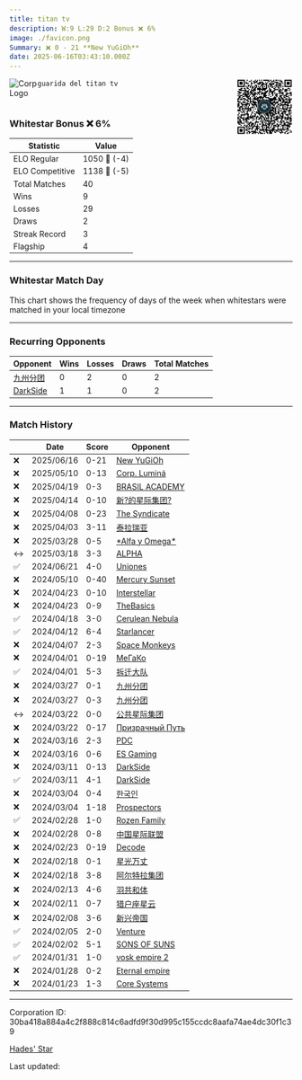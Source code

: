 ```yaml
---
title: ​titan tv
description: W:9 L:29 D:2 Bonus ❌ 6%
image: ./favicon.png
Summary: ❌ 0 - 21 **New YuGiOh**
date: 2025-06-16T03:43:10.000Z
---
```

<head>
<link rel="icon" type="image/x-icon" href="./favicon.ico">
</head>
<img align="left" width="50" height="50" src="./favicon.ico" alt="Corp Logo"><img align="right" width="100" height="100" src="./qr.png" alt="QR Code">

```
guarida del titan tv 
```
<br>

### Whitestar Bonus ❌ 6%

| Statistic | Value |
| --- | --- |
| ELO Regular | 1050 🔻  (-4)|
| ELO Competitive | 1138 🔻  (-5)|
| Total Matches | 40 |
| Wins | 9 |
| Losses | 29 |
| Draws | 2 |
| Streak Record | 3 |
| Flagship | 4 |

---

### Whitestar Match Day

This chart shows the frequency of days of the week when whitestars were matched in your local timezone

<!-- Load Chart.js from jsDelivr CDN -->
<script src="https://cdn.jsdelivr.net/npm/chart.js@4.0.1"></script>

<!-- Create a canvas element where the chart will be rendered -->
<canvas id="myChart" width="400" height="200"></canvas>

<!-- JavaScript code to render the bar chart -->
<script>
    document.addEventListener("DOMContentLoaded", function() {
        // Ensure scanTime is an array; if empty, handle accordingly
        let timestamps = [1749613390,1746466025,1744636018,1744160676,1743720215,1743266019,1742696476,1741907015,1718552071,1714948658,1713465492,1713463088,1713029793,1712522301,1712022601,1711564060,1711556848,1711119951,1711119951,1710659134,1710649725,1710195122,1710180998,1709703243,1709703243,1709153823,1709151871,1708716762,1708680097,1708229356,1707797041,1707795437,1707362273,1707225490,1706929981,1706724734,1706469897,1706284173,1706037759,1705595994];

        const fontColor = 'rgba(64, 128, 160, 1)';

        // Function to convert Unix timestamps to day of the week (0=Sunday, 6=Saturday)
        function getDayOfWeek(timestamp) {
            return new Date(timestamp * 1000).getDay();
        }

        // Initialize an array to count occurrences for each day of the week
        let dayCounts = [0, 0, 0, 0, 0, 0, 0];

        // Populate the dayCounts array based on the scanTime data
        timestamps.forEach(ts => {
            let dayOfWeek = getDayOfWeek(ts);
            dayCounts[dayOfWeek]++;
        });

        // Chart.js configuration for the bar chart
        const data = {
            labels: ['Sunday', 'Monday', 'Tuesday', 'Wednesday', 'Thursday', 'Friday', 'Saturday'],
            datasets: [{
                data: dayCounts,
                backgroundColor: [
                    'rgba(0, 191, 255, 0.2)',   // Deep Sky Blue (Sunday)
                    'rgba(135, 206, 250, 0.2)', // Light Sky Blue (Monday)
                    'rgba(173, 216, 230, 0.2)', // Light Blue (Tuesday)
                    'rgba(214, 236, 243, 0.2)', // Custom light blue (Wednesday)
                    'rgba(173, 216, 230, 0.2)', // Light Blue (Thursday)
                    'rgba(135, 206, 250, 0.2)', // Light Sky Blue (Friday)
                    'rgba(0, 191, 255, 0.2)'    // Deep Sky Blue (Saturday)
                ],
                borderColor: [
                    'rgba(0, 191, 255, 1)',
                    'rgba(135, 206, 250, 1)',
                    'rgba(173, 216, 230, 1)',
                    'rgba(214, 236, 243, 1)',
                    'rgba(173, 216, 230, 1)',
                    'rgba(135, 206, 250, 1)',
                    'rgba(0, 191, 255, 1)'
                ],
                borderWidth: 1,
                minBarLength: 5
            }]
        };

        const config = {
            type: 'bar',
            data: data,
            options: {
                scales: {
                    y: {
                        beginAtZero: true,
                        ticks: {
                            stepSize: 1,
                            color: fontColor
                        },
                        grid: {
                            color: 'rgba(255, 255, 255, 0.2)'
                        }
                    },
                    x: {
                        ticks: {
                            color: fontColor
                        },
                        grid: {
                            display: false 
                        }
                    }
                },
                plugins: {
                    legend: {
                        display: false
                    }
                }
            }
        };

        // Render the chart
        const ctx = document.getElementById('myChart').getContext('2d');
        const myChart = new Chart(ctx, config);
    });
</script>
    
---
### Recurring Opponents

| Opponent | Wins | Losses | Draws | Total Matches |
| --- | --- | --- | --- | --- |
| [九州分团](https://ws.tsl.rocks/corp/e7374c31c95ba96f5c59c7c1de632517dd4cec2d4680e25e7f34d077133e4d4f/) | 0 | 2 | 0 | 2 |
| [DarkSide](https://ws.tsl.rocks/corp/a05d1feeae198a1f2ef98606bf83fdfa2254f2ac62f3db20cd5b09449257b8cd/) | 1 | 1 | 0 | 2 |

---
### Match History

|  | Date | Score | Opponent |
| --- | --- | --- | --- |
| ❌ | 2025/06/16 | 0-21 | [New YuGiOh](https://ws.tsl.rocks/corp/14dfb83015e3c431e3b62aa4d0a6966657e5a34996e34d185efb92f703eda337/) |
| ❌ | 2025/05/10 | 0-13 | [Corp\. Luminá](https://ws.tsl.rocks/corp/a90638cb4761b5ed889376762f6612c65407072ac9befa4530989c338be72862/) |
| ❌ | 2025/04/19 | 0-3 | [BRASIL ACADEMY](https://ws.tsl.rocks/corp/cabc8229ee9053cfa3496208bd29c60cd71cda89c5e723fc236fff61a95c2b83/) |
| ❌ | 2025/04/14 | 0-10 | [新?的星际集团?](https://ws.tsl.rocks/corp/22bf8dd694333c9c627c373b02fed1704094cf10e94618c1f79feaef53183e7e/) |
| ❌ | 2025/04/08 | 0-23 | [The Syndicate](https://ws.tsl.rocks/corp/a7da1f6bd313248b8b6e68a1826bffb463c0e4977776708b28d97199f878b88c/) |
| ❌ | 2025/04/03 | 3-11 | [泰拉瑞亚](https://ws.tsl.rocks/corp/a5ca891aa2a7441fd3106ee6f2745eecd8e3573d5f10eab62da06e82a22b1e3a/) |
| ❌ | 2025/03/28 | 0-5 | [\*Alfa y Omega\*](https://ws.tsl.rocks/corp/b1da3a2265efd2266a8e4b5698a731ae179d00e431ee748d7bee62a1357a12ed/) |
| ↔️ | 2025/03/18 | 3-3 | [ALPHA](https://ws.tsl.rocks/corp/e30ca8011a6277e53ef6e20d413ae271f480b54849c0746d74231c83fdd3acf4/) |
| ✅ | 2024/06/21 | 4-0 | [Uniones](https://ws.tsl.rocks/corp/9e4f39f6ed94be4c0af3fd6132fb2b757679ee938f7d6faa2ca50fea9f90f443/) |
| ❌ | 2024/05/10 | 0-40 | [Mercury Sunset](https://ws.tsl.rocks/corp/2771ec0a0e9523f8a7b62dd470c9ab87bf2bcf2b13fb47f6f97ea826337b2b20/) |
| ❌ | 2024/04/23 | 0-10 | [Interstellar](https://ws.tsl.rocks/corp/8ee0ed32118ac719ca2a2b84e6a8c79637fc8642f194482a3ac240d2b133911f/) |
| ❌ | 2024/04/23 | 0-9 | [TheBasics](https://ws.tsl.rocks/corp/8c9069f3ec3e766d51d76851b0d21a0fb065a026e597cfebc7d8cc8cbf2b998f/) |
| ✅ | 2024/04/18 | 3-0 | [Cerulean Nebula](https://ws.tsl.rocks/corp/b76233469d1b4590ef63daba47aeb4239d428cb0804768d58f7e891418b91f81/) |
| ✅ | 2024/04/12 | 6-4 | [Starlancer](https://ws.tsl.rocks/corp/ef3681f4433ada2b05c563519c377662b1755fed13e8c6cbae8f4af3249d5bda/) |
| ❌ | 2024/04/07 | 2-3 | [Space Monkeys](https://ws.tsl.rocks/corp/bf0f92381dd40d43b1326fd6cb3455bfd466b0f876fec8c6d9fa885d25d757f9/) |
| ❌ | 2024/04/01 | 0-19 | [МеГаКо](https://ws.tsl.rocks/corp/11cd7fa53aad1bfc7d40c47a63de7b6c4a6d76f00e69dcb853f47e2c90b382dd/) |
| ✅ | 2024/04/01 | 5-3 | [拆迁大队](https://ws.tsl.rocks/corp/d8de6fa1ed53aeb856209de01d8a990a562d7438e0abe2cfe50776bb11345f17/) |
| ❌ | 2024/03/27 | 0-1 | [九州分团](https://ws.tsl.rocks/corp/e7374c31c95ba96f5c59c7c1de632517dd4cec2d4680e25e7f34d077133e4d4f/) |
| ❌ | 2024/03/27 | 0-3 | [九州分团](https://ws.tsl.rocks/corp/e7374c31c95ba96f5c59c7c1de632517dd4cec2d4680e25e7f34d077133e4d4f/) |
| ↔️ | 2024/03/22 | 0-0 | [公共星际集团](https://ws.tsl.rocks/corp/f57faccefed6ab561fa61ac8e6f60708928e3a8b5caa5172c97c2a29348aed37/) |
| ❌ | 2024/03/22 | 0-17 | [Призрачный Путь](https://ws.tsl.rocks/corp/c4cb268c3665e9b1d2250f72fb83c73e293536df6581cc087f195a049ca15528/) |
| ❌ | 2024/03/16 | 2-3 | [PDC](https://ws.tsl.rocks/corp/3cfc5c94fb18b34d3a1018bfbf6d4211d3cfb18ebb02bf7784cebc1e3627de4a/) |
| ❌ | 2024/03/16 | 0-6 | [ES Gaming](https://ws.tsl.rocks/corp/1bbc4390e9fa60fe312b23c8fa8d8f9eb499307607a4c3304e33bd05bd58f981/) |
| ❌ | 2024/03/11 | 0-13 | [DarkSide](https://ws.tsl.rocks/corp/a05d1feeae198a1f2ef98606bf83fdfa2254f2ac62f3db20cd5b09449257b8cd/) |
| ✅ | 2024/03/11 | 4-1 | [DarkSide](https://ws.tsl.rocks/corp/a05d1feeae198a1f2ef98606bf83fdfa2254f2ac62f3db20cd5b09449257b8cd/) |
| ❌ | 2024/03/04 | 0-4 | [한국인](https://ws.tsl.rocks/corp/f2b2c144f02ec69dfe3bd7fb8d4d1db10d7e3954a2f45937f16daafb0266490e/) |
| ❌ | 2024/03/04 | 1-18 | [Prospectors](https://ws.tsl.rocks/corp/7919c3c38ee794a50b54a2d7a4d0aa78e36cf5a6e35d3e3d6a0c68db2841c167/) |
| ✅ | 2024/02/28 | 1-0 | [Rozen Family](https://ws.tsl.rocks/corp/e545e269a3fe6ff2dd7d4f794a7e13eb190bf12c3b62e0284d34b185cbcb40a2/) |
| ❌ | 2024/02/28 | 0-8 | [中国星际联盟](https://ws.tsl.rocks/corp/6d595623b3ba17629ed70438d85d84622ba49e733e5d6d57765a9e0a477dfc81/) |
| ❌ | 2024/02/23 | 0-19 | [Decode](https://ws.tsl.rocks/corp/848408d1ee1a3c08302a936241ea5cbe170cb66dc343d3339ed3ae4baeb82e57/) |
| ❌ | 2024/02/18 | 0-1 | [星光万丈](https://ws.tsl.rocks/corp/92ad2a305a74e168b57771140461b4d226e1e8cac17b4f77027d5a67ead5fa1d/) |
| ❌ | 2024/02/18 | 3-8 | [阿尔特拉集团](https://ws.tsl.rocks/corp/b44d9d872fc500197dc86de9d5038463acd771333da46a48b5b55cd33baea1cf/) |
| ❌ | 2024/02/13 | 4-6 | [羽共和体](https://ws.tsl.rocks/corp/61b6e0502a087307a2ecf50e5d84f6123ad19984dc5790c997f16a676213aa7e/) |
| ❌ | 2024/02/11 | 0-7 | [猎户座星云](https://ws.tsl.rocks/corp/6eb23240d8c185984cab8e829f9aba441b284c7a003241d3a521da840a6cbff4/) |
| ❌ | 2024/02/08 | 3-6 | [新兴帝国](https://ws.tsl.rocks/corp/9fa462f31ce0b962d9b98aa9b68477e4a7ad4a97b1b3c0bfcbe3d258ccbafd8b/) |
| ✅ | 2024/02/05 | 2-0 | [Venture](https://ws.tsl.rocks/corp/a48bd30701e4a563543ff54e7c8091cc6b5d0e972c70e4de279a93f4df2f24b0/) |
| ✅ | 2024/02/02 | 5-1 | [SONS OF SUNS](https://ws.tsl.rocks/corp/710d8a5c78fa5042356cb21ac8c446d17cc1275cd8b5b3325582a0d4ca7ae318/) |
| ✅ | 2024/01/31 | 1-0 | [vosk empire 2](https://ws.tsl.rocks/corp/53f71a919dc236f377371961c475a6df846550d5c1a72199b52ecf72d1494701/) |
| ❌ | 2024/01/28 | 0-2 | [Eternal empire](https://ws.tsl.rocks/corp/c710661fec52581acc50c1f8a96dfb2dc3e582cf877080c41714526c98cd7193/) |
| ❌ | 2024/01/23 | 1-3 | [Core Systems](https://ws.tsl.rocks/corp/66dfd39587403b544abf2908638162e60a09ff0dfdfebee6265d41ba2a6ab00a/) |

---
Corporation ID: 30ba418a884a4c2f888c814c6adfd9f30d995c155ccdc8aafa74ae4dc30f1c39

[Hades' Star](https://www.hadesstar.com)
<script src="/assets/localtime.js"></script>
<div>
  Last updated: <span class="last-updated-date" data-unix-time="1750045390"></span>
</div>